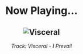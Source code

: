 <div align="center"> 
<h1>Now Playing...</h1>

![Visceral](https://i.scdn.co/image/ab67616d00001e02fdf16e6dc8b69f3e7c2b258b)
--
_<p>Track: Visceral - I Prevail </p>_
</div>
